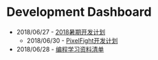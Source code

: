 # Development Dashboard

  * 2018/06/27 - [2018暑期开发计划](https://github.com/SabreHawk-Studio/Development-Bulletin-Board/blob/master/2018SummerHolidayDevelopmentInformation.md)
      * 2018/06/30 - [PixelFight开发计划](https://github.com/SabreHawk-Studio/Development-Dashboard/blob/master/PixelFight-Application-Development-Plan.md)
  * 2018/06/28 - [编程学习资料清单](https://github.com/SabreHawk-Studio/Development-Dashboard/blob/master/Programming-Materials-List.md)


